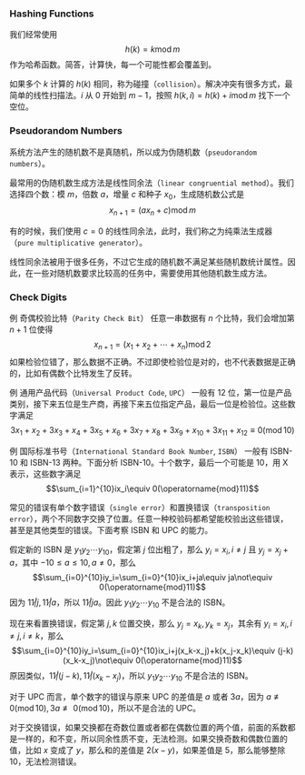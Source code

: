 ###  Hashing Functions
我们经常使用
$$h(k)=k\operatorname{mod}m$$
作为哈希函数。简答，计算快，每一个可能性都会覆盖到。

如果多个 $k$ 计算的 $h(k)$ 相同，称为碰撞（`collision`）。解决冲突有很多方式，最简单的线性扫描法。$i$ 从 0 开始到 $m-1$，按照 $h(k,i) = h(k) + i \operatorname{mod} m$ 找下一个空位。

### Pseudorandom Numbers
系统方法产生的随机数不是真随机，所以成为伪随机数（`pseudorandom numbers`）。

最常用的伪随机数生成方法是线性同余法（`linear congruential method`）。我们选择四个数：模 $m$，倍数 $a$，增量 $c$ 和种子 $x_0$，生成随机数公式是
$$x_{n+1}=(ax_n+c)\operatorname{mod}m$$

有的时候，我们使用 $c=0$ 的线性同余法，此时，我们称之为纯乘法生成器（`pure multiplicative generator`）。

线性同余法被用于很多任务，不过它生成的随机数不满足某些随机数统计属性。因此，在一些对随机数要求比较高的任务中，需要使用其他随机数生成方法。

### Check Digits
例 奇偶校验比特（`Parity Check Bit`） 任意一串数据有 $n$ 个比特，我们会增加第 $n+1$ 位使得
$$x_{n+1}=(x_1+x_2+\cdots+x_n)\operatorname{mod}2$$
如果检验位错了，那么数据不正确。不过即使检验位是对的，也不代表数据是正确的，比如有偶数个比特发生了反转。

例 通用产品代码（`Universal Product Code`, `UPC`） 一般有 12 位，第一位是产品类别，接下来五位是生产商，再接下来五位指定产品，最后一位是检验位。这些数字满足
$$3x_1 + x_2 + 3x_3 + x_4 + 3x_5 + x_6 + 3x_7 + x_8 + 3x_9 + x_{10} + 3x_{11} + x_{12} ≡ 0 (\operatorname{mod} 10)$$

例 国际标准书号（`International Standard Book Number`, `ISBN`） 一般有 ISBN-10 和 ISBN-13 两种。下面分析 ISBN-10。十个数字，最后一个可能是 10，用 X 表示，这些数字满足
$$\sum_{i=1}^{10}ix_i\equiv 0(\operatorname{mod}11)$$

常见的错误有单个数字错误（`single error`）和置换错误（`transposition error`），两个不同数字交换了位置。任意一种校验码都希望能校验出这些错误，甚至是其他类型的错误。下面考察 ISBN 和 UPC 的能力。

假定新的 ISBN 是 $y_1y_2\cdots y_{10}$，假定第 $j$ 位出粗了，那么 $y_i=x_i,i\neq j$ 且 $y_j=x_j+a$，其中 $-10\leq a\leq 10,a\neq 0$，那么
$$\sum_{i=0}^{10}iy_i=\sum_{i=0}^{10}ix_i+ja\equiv ja\not\equiv 0(\operatorname{mod}11)$$
因为 $11\not |j,11\not |a$，所以 $11\not |ja$。因此 $y_1y_2\cdots y_{10}$ 不是合法的 ISBN。

现在来看置换错误，假定第 $j,k$ 位置交换，那么 $y_j=x_k,y_k=x_j$，其余有 $y_i=x_i,i\neq j,i\neq k$，那么
$$\sum_{i=0}^{10}iy_i=\sum_{i=0}^{10}ix_i+j(x_k-x_j)+k(x_j-x_k)\equiv (j-k)(x_k-x_j)\not\equiv 0(\operatorname{mod}11)$$
原因类似，$11\not |(j-k),11\not |(x_k-x_j)$，所以 $y_1y_2\cdots y_{10}$ 不是合法的 ISBN。

对于 UPC 而言，单个数字的错误与原来 UPC 的差值是 $a$ 或者 $3a$，因为 $a\not\equiv 0(\operatorname{mod}10),3a\not\equiv 0(\operatorname{mod}10)$，所以不是合法的 UPC。

对于交换错误，如果交换都在奇数位置或者都在偶数位置的两个值，前面的系数都是一样的，和不变，所以同余性质不变，无法检测。如果交换奇数和偶数位置的值，比如 $x$ 变成了 $y$，那么和的差值是 $2(x-y)$，如果差值是 5，那么能够整除 10，无法检测错误。
